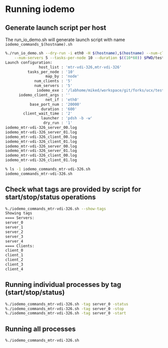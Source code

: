 
# Running iodemo


## Generate launch script per host

The run_io_demo.sh will generate launch script with name ```iodemo_commands_$(hostname).sh```

``` bash
%./run_io_demo.sh --dry-run -i eth0 -H $(hostname),$(hostname) --num-clients 5 \
	--num-servers 5 --tasks-per-node 10 --duration $((10*60)) $PWD/tester
Launch configuration:
               host_list : 'mtr-vdi-326,mtr-vdi-326'
          tasks_per_node : '10'
                  map_by : 'node'
             num_clients : '5'
             num_servers : '5'
              iodemo_exe : '/labhome/miked/workspace/git/forks/ucx/test/apps/iodemo/tester'
      iodemo_client_args : ''
                  net_if : 'eth0'
           base_port_num : '20000'
                duration : '600'
        client_wait_time : '2'
                launcher : 'pdsh -b -w'
                 dry_run : '1'
iodemo_mtr-vdi-326_server_00.log
iodemo_mtr-vdi-326_server_01.log
iodemo_mtr-vdi-326_client_00.log
iodemo_mtr-vdi-326_client_01.log
iodemo_mtr-vdi-326_server_00.log
iodemo_mtr-vdi-326_server_01.log
iodemo_mtr-vdi-326_client_00.log
iodemo_mtr-vdi-326_client_01.log

% ls -1 iodemo_commands_mtr-vdi-326.sh
iodemo_commands_mtr-vdi-326.sh

```

## Check what tags are provided by script for start/stop/status operations

``` bash
%./iodemo_commands_mtr-vdi-326.sh --show-tags
Showing tags
==== Servers:
server_0
server_1
server_2
server_3
server_4
==== Clients:
client_0
client_1
client_2
client_3
client_4
```

## Running individual processes by tag (start/stop/status)



``` bash
%./iodemo_commands_mtr-vdi-326.sh -tag server_0 -status
%./iodemo_commands_mtr-vdi-326.sh -tag server_0 -stop
%./iodemo_commands_mtr-vdi-326.sh -tag server_0 -start

```

## Running all processes

``` bash
%./iodemo_commands_mtr-vdi-326.sh
```

